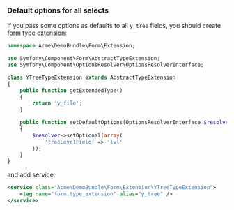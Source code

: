 ### Default options for all selects

If you pass some options as defaults to all `y_tree` fields, you should create [form type extension](http://symfony.com/doc/current/cookbook/form/create_form_type_extension.html):

```php
namespace Acme\DemoBundle\Form\Extension;

use Symfony\Component\Form\AbstractTypeExtension;
use Symfony\Component\OptionsResolver\OptionsResolverInterface;

class YTreeTypeExtension extends AbstractTypeExtension
{
    public function getExtendedType()
    {
        return 'y_file';
    }

    public function setDefaultOptions(OptionsResolverInterface $resolver)
    {
        $resolver->setOptional(array(
            'treeLevelField' => 'lvl'
        ));
    }
}
```

and add service:

```xml
<service class="Acme\DemoBundle\Form\Extension\YTreeTypeExtension">
    <tag name="form.type_extension" alias="y_tree" />
</service>
```
